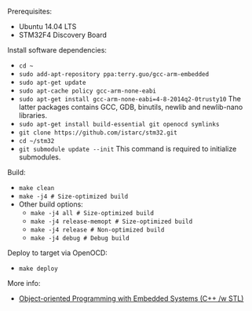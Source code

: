 Prerequisites:
* Ubuntu 14.04 LTS
* STM32F4 Discovery Board

Install software dependencies:
* `cd ~`
* `sudo add-apt-repository ppa:terry.guo/gcc-arm-embedded`
* `sudo apt-get update`
* `sudo apt-cache policy gcc-arm-none-eabi`
* `sudo apt-get install gcc-arm-none-eabi=4-8-2014q2-0trusty10` The latter packages contains GCC, GDB, binutils, newlib and newlib-nano libraries.
* `sudo apt-get install build-essential git openocd symlinks` 
* `git clone https://github.com/istarc/stm32.git`
* `cd ~/stm32`
* `git submodule update --init` This command is required to initialize submodules.

Build:
* `make clean`
* `make -j4 # Size-optimized build`
* Other build options:
	* `make -j4 all # Size-optimized build`
	* `make -j4 release-memopt # Size-optimized build`
	* `make -j4 release # Non-optimized build`
	* `make -j4 debug # Debug build` 

Deploy to target via OpenOCD:
* `make deploy`

More info:
* [Object-oriented Programming with Embedded Systems (C++ /w STL)](http://istarc.wordpress.com/2014/07/18/stm32f4-object-oriented-programming-c-with-embedded-systems/)
